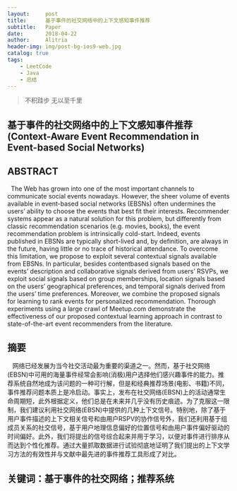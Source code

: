 ```yaml
---
layout:     post
title:      基于事件的社交网络中的上下文感知事件推荐
subtitle:   Paper
date:       2018-04-22
author:     Alitria
header-img: img/post-bg-ios9-web.jpg
catalog: true
tags:
    - LeetCode
    - Java
    - 总结
---
```


>不积跬步 无以至千里

## 基于事件的社交网络中的上下文感知事件推荐(Context-Aware Event Recommendation in Event-based Social Networks) 
## ABSTRACT  
   The Web has grown into one of the most important channels to communicate social events nowadays. However, the sheer volume of events available in event-based social networks (EBSNs) often undermines the users’ ability to choose the events that best fit their interests. Recommender systems appear as a natural solution for this problem, but differently from classic recommendation scenarios (e.g. movies, books), the event recommendation problem is intrinsically cold-start. Indeed, events published in EBSNs are typically short-lived and, by definition, are always in the future, having little or no trace of historical attendance. To overcome this limitation, we propose to exploit several contextual signals available from EBSNs. In particular, besides contentbased signals based on the events’ description and collaborative signals derived from users’ RSVPs, we exploit social signals based on group memberships, location signals based on the users’ geographical preferences, and temporal signals derived from the users’ time preferences. Moreover, we combine the proposed signals for learning to rank events for personalized recommendation. Thorough experiments using a large crawl of Meetup.com demonstrate the effectiveness of our proposed contextual learning approach in contrast to state-of-the-art event recommenders from the literature. 
## 摘要
    网络已经发展为当今社交活动最为重要的渠道之一。然而，基于社交网络(EBSN)中可用的海量事件经常会影响(消极)用户选择他们感兴趣事件的能力。推荐系统自然地成为该问题的一种可行解，但是和经典推荐场景(电影、书籍)不同，事件推荐问题本质上是冷启动。事实上，发布在社交网络(EBSN)上的活动通常生命周期短，此外根据定义，他们总是在未来并几乎没有历史痕迹。为了克服这一限制，我们建议利用社交网络(EBSN)中提供的几种上下文信号。特别地，除了基于用户事件描述的上下文相关信号和由用户RSPV的协作信号外，我们还利用基于组成员关系的社交信号，基于用户地理信息偏好的位置信号和由用户事件偏好驱动的时间偏好。此外，我们将提出的信号综合起来并用于学习，以便对事件进行排序从而达到个性化推荐。通过大量抓取数据进行试验彻底地证明了我们提出的上下文学习方法的有效性并与文献中最先进的事件推荐工具形成了对比。 
    
 ## 关键词：基于事件的社交网络；推荐系统
